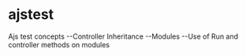 ajstest
=======

Ajs test concepts
--Controller Inheritance
--Modules
--Use of Run and controller methods on modules

